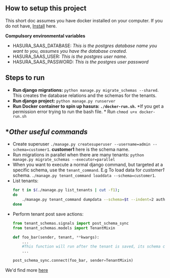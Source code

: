 **How to setup this project**
----------

This short doc assumes you have docker installed on your computer.
If you do not have, [Install](https://docs.docker.com/get-started/) here.

**Compulsory environmental variables**
* HASURA_SAAS_DATABASE: *This is the postgres database name you want to you, assumes you have the database created.*
* HASURA_SAAS_USER: *This is the postgres user name.*
* HASURA_SAAS_PASSWORD: *This is the postgres user password*


**Steps to run**
-----
* **Run django migrations:** ``python manage.py migrate_schemas --shared``. This creates the database relations and the schemas for the tenants.
* **Run django project:** ``python manage.py runserver``
* **Run Docker container to spin up hasura: ``./docker-run.sh``.**
*If you get a permission error trying to run the bash file. * Run ``chmod u+x docker-run.sh``



**Other useful commands*
--
- Create superuser ``./manage.py createsuperuser --username=admin --schema=customer1``. **customer1** here is the schema name.
- Run migrations in parallel when there are many tenants: ``python manage.py migrate_schemas --executor=parallel``
- When you want to execute a normal django command, but targeted at a specific schema, use the `tenant_command`. E.g To load data for *customer1* schema. 
``./manage.py tenant_command loaddata --schema=customer1``.
- List tenants: 
    ```bash
    for t in $(./manage.py list_tenants | cut -f1);
    do
        ./manage.py tenant_command dumpdata --schema=$t --indent=2 auth.user > ${t}_users.json;
    done    
    ```
- Perform tenant post save actions:
    ```python
    from tenant_schemas.signals import post_schema_sync
    from tenant_schemas.models import TenantMixin
    
    def foo_bar(sender, tenant, **kwargs):
        ...
        #This function will run after the tenant is saved, its schema created and synced.
        ...
    
    post_schema_sync.connect(foo_bar, sender=TenantMixin)
    ```
We'd find more [here](https://django-tenant-schemas.readthedocs.io/en/latest/use.html)
